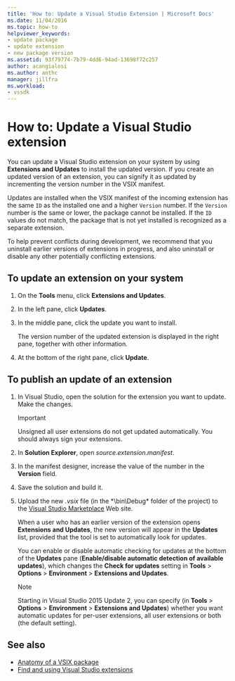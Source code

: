 ```yaml
---
title: 'How to: Update a Visual Studio Extension | Microsoft Docs'
ms.date: 11/04/2016
ms.topic: how-to
helpviewer_keywords:
- update package
- update extension
- new package version
ms.assetid: 93f79774-7b79-4dd6-94ad-13698f72c257
author: acangialosi
ms.author: anthc
manager: jillfra
ms.workload:
- vssdk
---
```

# How to: Update a Visual Studio extension
You can update a Visual Studio extension on your system by using **Extensions and Updates** to install the updated version. If you create an updated version of an extension, you can signify it as updated by incrementing the version number in the VSIX manifest.

 Updates are installed when the VSIX manifest of the incoming extension has the same `ID` as the installed one and a higher `Version` number. If the `Version` number is the same or lower, the package cannot be installed. If the `ID` values do not match, the package that is not yet installed is recognized as a separate extension.

 To help prevent conflicts during development, we recommend that you uninstall earlier versions of extensions in progress, and also uninstall or disable any other potentially conflicting extensions.

## To update an extension on your system

1. On the **Tools** menu, click **Extensions and Updates**.

2. In the left pane, click **Updates**.

3. In the middle pane, click the update you want to install.

     The version number of the updated extension is displayed in the right pane, together with other information.

4. At the bottom of the right pane, click **Update**.

## To publish an update of an extension

1. In Visual Studio, open the solution for the extension you want to update. Make the changes.

    > [!IMPORTANT]
    > Unsigned all user extensions do not get updated automatically. You should always sign your extensions.

2. In **Solution Explorer**, open *source.extension.manifest*.

3. In the manifest designer, increase the value of the number in the **Version** field.

4. Save the solution and build it.

5. Upload the new *.vsix* file (in the *\bin\Debug\* folder of the project) to the [Visual Studio Marketplace](https://marketplace.visualstudio.com/vs) Web site.

     When a user who has an earlier version of the extension opens **Extensions and Updates**, the new version will appear in the **Updates** list, provided that the tool is set to automatically look for updates.

     You can enable or disable automatic checking for updates at the bottom of the **Updates** pane (**Enable/disable automatic detection of available updates**), which changes the **Check for updates** setting in **Tools** > **Options** > **Environment** > **Extensions and Updates**.

    > [!NOTE]
    > Starting in Visual Studio 2015 Update 2, you can specify (in **Tools** > **Options** > **Environment** > **Extensions and Updates**) whether you want automatic updates for per-user extensions,  all user extensions or both (the default setting).

## See also
- [Anatomy of a VSIX package](../extensibility/anatomy-of-a-vsix-package.md)
- [Find and using Visual Studio extensions](../ide/finding-and-using-visual-studio-extensions.md)
